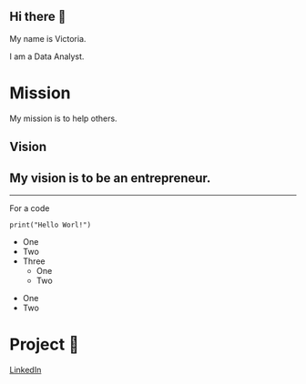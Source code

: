 ## Hi there 👋


My name is Victoria. 

I am a Data Analyst.


# Mission
My mission is to help others.

## Vision
My vision is to be an entrepreneur.
------

******

For a code
```
print("Hello Worl!")
```

* One
* Two  
* Three  
  + One
  + Two  

- One
- Two

# Project :book:


[LinkedIn](https://www.linkedin.com/in/edwigesongong/)


<!-- **victoriajohn312/victoriajohn312** is a ✨ _special_ ✨ repository because its `README.md` (this file) appears on your GitHub profile.

Here are some ideas to get you started:

- 🔭 I’m currently working on ...
- 🌱 I’m currently learning ...
- 👯 I’m looking to collaborate on ...
- 🤔 I’m looking for help with ...
- 💬 Ask me about ...
- 📫 How to reach me: ...
- 😄 Pronouns: ...
- ⚡ Fun fact: ...

-->

